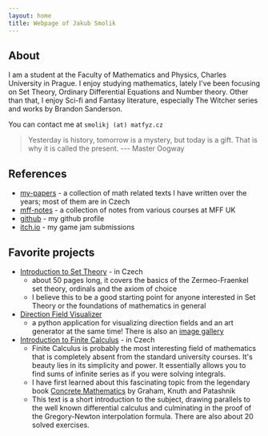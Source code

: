 ```yaml
---
layout: home
title: Webpage of Jakub Smolik
---
```


## About

I am a student at the Faculty of Mathematics and Physics, Charles University in Prague. I enjoy studying mathematics, lately I've been focusing on Set Theory, Ordinary Differential Equations and Number theory. Other than that, I enjoy Sci-fi and Fantasy literature, especially The Witcher series and works by Brandon Sanderson.

You can contact me at `smolikj (at) matfyz.cz`

> Yesterday is history, tomorrow is a mystery, but today is a gift. That is why it is called the present. --- Master Oogway

## References

- [my-papers](papers) - a collection of math related texts I have written over the years; most of them are in Czech
- [mff-notes](mff-notes) - a collection of notes from various courses at MFF UK
- [github](https://github.com/couleslaw) - my github profile
- [itch.io](https://itch.io/profile/couleslaw) - my game jam submissions

## Favorite projects

- [Introduction to Set Theory](https://raw.githack.com/Couleslaw/my-papers/main/cs/Introduction_To_Set_Theory.pdf) - in Czech
  - about 50 pages long, it covers the basics of the Zermeo-Fraenkel set theory, ordinals and the axiom of choice
  - I believe this to be a good starting point for anyone interested in Set Theory or the foundations of mathematics in general
- [Direction Field Visualizer](https://github.com/Couleslaw/Direction-Field-Visualizer)
  - a python application for visualizing direction fields and an art generator at the same time! There is also an [image gallery](https://github.com/Couleslaw/Direction-Field-Visualizer/wiki/gallery)
- [Introduction to Finite Calculus](https://raw.githack.com/Couleslaw/my-papers/main/cs/Finite_Calculus.pdf) - in Czech
  - Finite Calculus is probably the most interesting field of mathematics that is completely absent from the standard university courses. It's beauty lies in its simplicity and power. It essentially allows you to find sums of infinite series as if you were solving integrals.
  - I have first learned about this fascinating topic from the legendary book [Concrete Mathematics](https://en.wikipedia.org/wiki/Concrete_Mathematics) by Graham, Knuth and Patashnik
  - This text is a short introduction to the subject, drawing parallels to the well known differential calculus and culminating in the proof of the Gregory-Newton interpolation formula. There are also about 20 solved exercises.
